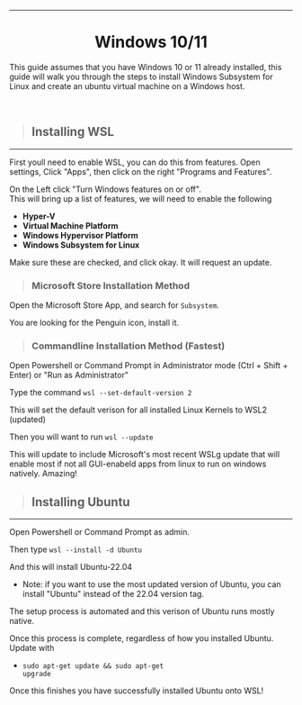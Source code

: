 
---

<h1 align=center>Windows 10/11</h1>
<p>

This guide assumes that you have Windows 10 or 11 already installed, this guide will walk you through the steps to install Windows Subsystem for Linux and create an ubuntu virtual machine on a Windows host.
</p><br>

> <h2> Installing WSL </h2>
---

<p>
First youll need to enable WSL, you can do this from features.
Open settings, Click "Apps", then click on the right "Programs and Features". 

On the Left click "Turn Windows features on or off".<br>
This will bring up a list of features, we will need to enable the following

<b>

- Hyper-V
- Virtual Machine Platform
- Windows Hypervisor Platform
- Windows Subsystem for Linux

</b>

Make sure these are checked, and click okay. It will request an update.

> <h3> Microsoft Store Installation Method
Open the Microsoft Store App, and search for <code>Subsystem</code>. <br>

You are looking for the Penguin icon, install it.

> <h3> Commandline Installation Method (Fastest)
Open Powershell or Command Prompt in Administrator mode (Ctrl + Shift + Enter) or "Run as Administrator"

Type the command <code>wsl --set-default-version 2</code>


This will set the default verison for all installed Linux Kernels to WSL2 (updated)

Then you will want to run <code>wsl --update</code>

This will update to include Microsoft's most recent WSLg update that will enable most if not all GUI-enabeld apps from linux to run on windows natively. Amazing!
<br>

> <h2> Installing Ubuntu
---

Open Powershell or Command Prompt as admin.

Then type <code>wsl --install -d Ubuntu</code>

And this will install Ubuntu-22.04

- Note: if you want to use the most updated version of Ubuntu, you can install "Ubuntu" instead of the 22.04 version tag.

The setup process is automated and this verison of Ubuntu runs mostly native.

Once this process is complete, regardless of how you installed Ubuntu. Update with

- <code>sudo apt-get update && sudo apt-get upgrade</code>

Once this finishes you have successfully installed Ubuntu onto WSL!
</p>

